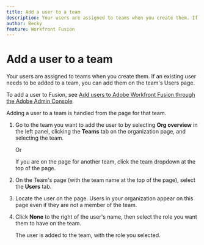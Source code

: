```yaml
---
title: Add a user to a team
description: Your users are assigned to teams when you create them. If an existing user needs to be added to a team, you can add them on the team's Users page.
author: Becky
feature: Workfront Fusion
---
```

# Add a user to a team

Your users are assigned to teams when you create them. If an existing user needs to be added to a team, you can add them on the team's Users page.

To add a user to Fusion, see [Add users to Adobe Workfront Fusion through the Adobe Admin Console](/help/workfront-fusion/set-up-and-manage-workfront-fusion/set-up-and-manage-orgs-and-teams/set-up-orgs-teams-and-users/add-fusion-users-admin-console.md).

Adding a user to a team is handled from the page for that team.

1. Go to the team you want to add the user to by selecting **Org overview** in the left panel, clicking the **Teams** tab on the organization page, and selecting the team.

   Or

   If you are on the page for another team, click the team dropdown at the top of the page.

1. On the Team's page (with the team name at the top of the page), select the **Users** tab.
1. Locate the user on the page. Users in your organization appear on this page even if they are not a member of the team.
1. Click **None** to the right of the user's name, then select the role you want them to have on the team.

    The user is added to the team, with the role you selected.


